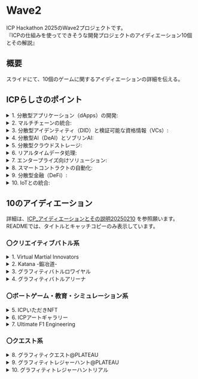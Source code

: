 # Wave2
ICP Hackathon 2025のWave2プロジェクトです。  
『ICPの仕組みを使ってできそうな開発プロジェクトのアイディエーション10個とその解説』

## 概要
スライドにて、10個のゲームに関するアイディエーションの詳細を伝える。

## ICPらしさのポイント
<details>
  <summary>1. 分散型アプリケーション（dApps）の開発:</summary>
  ICPは、スマートコントラクトを使用して分散型アプリケーションを構築するためのプラットフォームを提供する。  
  これにより、中央集権的なサーバーに依存せずに、安全かつ信頼性の高いアプリケーションを開発できる。
</details>

<details>
  <summary>2. マルチチェーンの統合:</summary>
  ICPは、異なるブロックチェーン間での相互運用性を提供する。  
  これにより、異なるチェーン上の資産やデータをシームレスに統合し、複雑なユースケースを実現できる。
</details>

<details>
  <summary>3. 分散型アイデンティティ（DID）と検証可能な資格情報（VCs）:</summary>
  ICPは、ユーザーのアイデンティティを分散型で管理し、検証可能な資格情報を提供するための仕組みを提供する。  
  これにより、ユーザーのプライバシーを保護しつつ、信頼性の高い認証システムを構築できる。
</details>

<details>
  <summary>4. 分散型AI（DeAI）とソブリンAI:</summary>
  ICPは、分散型AIモデルのトレーニングとデプロイをサポートする。  
  これにより、中央集権的なAIプラットフォームに依存せずに、分散型でAIを活用したアプリケーションを開発できる。
</details>

<details>
  <summary>5. 分散型クラウドストレージ:</summary>
  ICPは、分散型のクラウドストレージを提供し、データの保存とアクセスを分散型で行うことができる。  
  これにより、データのセキュリティとプライバシーを向上させることができる。
</details>

<details>
  <summary>6. リアルタイムデータ処理:</summary>
  ICPは、高速なデータ処理能力を持ち、リアルタイムでのデータ処理や分析を可能にする。  
  これにより、リアルタイムでの意思決定やアクションが求められるユースケースに対応できる。
</details>

<details>
  <summary>7. エンタープライズ向けソリューション:</summary>
  ICPは、エンタープライズ向けのソリューションを提供し、企業が分散型技術を活用してビジネスプロセスを最適化することを支援する。
</details>

<details>
  <summary>8. スマートコントラクトの自動化:</summary>
  ICPは、スマートコントラクトを使用してビジネスプロセスを自動化し、効率化する。  
  これにより、手動の介入を減らし、エラーを防ぐことができる。
</details>

<details>
  <summary>9. 分散型金融（DeFi）:</summary>
  ICPは、分散型金融アプリケーションの開発をサポートし、ユーザーが中央集権的な金融機関に依存せずに金融サービスを利用できるようにする。
</details>

<details>
  <summary>10. IoTとの統合:</summary>
  ICPは、IoTデバイスとの統合をサポートし、分散型でのデバイス管理やデータ収集を可能にする。  
  これにより、IoTエコシステム全体のセキュリティと効率を向上させることができる。
</details>

## 10のアイディエーション
詳細は、[ICP_アイディエーションとその説明20250210](/Wave2/ICP_アイディエーションとその説明20250210.pptx) を参照願います。  
READMEでは、タイトルとキャッチコピーのみ表示しています。  
### 〇クリエイティブバトル系
<details>
<summary>1. Virtual Martial Innovators</summary>

まだ見ぬ技を創り、後世に残せ  
<img src="/Wave2/GameImage/1Virtual%20Martial%20Innovators.png" width="200"/>
</details>

<details>
<summary>2. Katana -鍛冶道-</summary>

一振りの剣に宿る歴史と未来――あなたの手で創り出す。――   
<img src="/Wave2/GameImage/2.Katana -鍛冶道-1.png" width="200"/>
</details>

<details>
<summary>3. グラフィティバトルロワイヤル</summary>
  
キャンバスは街全体、君の色で染め上げろ！  
<img src="/Wave2/GameImage/3.グラフィティバトルロワイヤル.png" width="200"/>
</details>

<details>
<summary>4. グラフィティバトルアリーナ</summary>
  
色彩の戦場へ――グラフィティで頂点を目指せ！  
<img src="/Wave2/GameImage/4.グラフィティバトルアリーナ.png" width="200"/>
</details>

### 〇ボートゲーム・教育・シミュレーション系
<details>
<summary>5. ICPいただきNFT</summary>
  
楽しみながら学べる――ICPで始めるNFTの冒険！  
<img src="/Wave2/GameImage/5.ICPいただきNFT.png" width="200"/>
</details>

<details>
<summary>6. ICPアートギャラリー</summary>
  
アートの未来がここに―ICPアートギャラリーで創造力を解き放て！  
<img src="/Wave2/GameImage/6.ICPアートギャラリー.png" width="200"/>
</details>

<details>
<summary>7. Ultimate F1 Engineering</summary>
  
究極のF1エンジニアリング――最速の夢を現実に！  
<img src="/Wave2/GameImage/7.Ultimate%20F1%20Engineering.png" width="200"/>
</details>

### 〇クエスト系
<details>
<summary>8. グラフィティクエスト@PLATEAU</summary>
  
現実の都市を舞台に、デジタルアートの冒険へ  
<img src="/Wave2/GameImage/8.グラフィティクエスト@PLATEAU.png" width="200"/>
</details>

<details>
<summary>9. グラフィティトレジャーハント@PLATEAU</summary>
  
都市のアートを探せ、宝物を見つけろ  
<img src="/Wave2/GameImage/9.グラフィティトレジャーハント@PLATEAU.png" width="200"/>
</details>

<details>
<summary>10. グラフィティトレジャーハントリアル</summary>
  
現実世界でアートを見つけ、デジタル宝物を手に入れろ  
<img src="/Wave2/GameImage/10.グラフィティトレジャーハントリアル.png" width="200"/>
</details>
